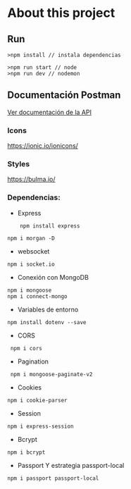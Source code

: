 # About this project

## Run

```
>npm install // instala dependencias
```

```
>npm run start // node
>npm run dev // nodemon
```

## Documentación Postman

[Ver documentación de la API](https://documenter.getpostman.com/view/13362314/2s93sf2WXA)

### Icons

https://ionic.io/ionicons/

### Styles

https://bulma.io/

### Dependencias:

- Express

```
    npm install express
```

```
npm i morgan -D
```

- websocket

```
npm i socket.io
```

- Conexión con MongoDB

```
npm i mongoose
npm i connect-mongo
```

- Variables de entorno

```
npm install dotenv --save
```

- CORS

```
 npm i cors
```

- Pagination

```
 npm i mongoose-paginate-v2
```

- Cookies

```
npm i cookie-parser
```

- Session

```
npm i express-session
```

- Bcrypt

```
npm i bcrypt
```

- Passport Y estrategia passport-local

```
npm i passport passport-local
```
